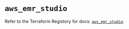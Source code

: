 # `aws_emr_studio`

Refer to the Terraform Registory for docs: [`aws_emr_studio`](https://registry.terraform.io/providers/hashicorp/aws/5.12.0/docs/resources/emr_studio).
